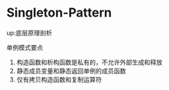 # Singleton-Pattern

up:底层原理剖析

单例模式要点
1. 构造函数和析构函数是私有的，不允许外部生成和释放
2. 静态成员变量和静态返回单例的成员函数
3. 仅有拷贝构造函数和复制运算符